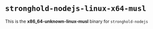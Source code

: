 # `stronghold-nodejs-linux-x64-musl`

This is the **x86_64-unknown-linux-musl** binary for `stronghold-nodejs`
